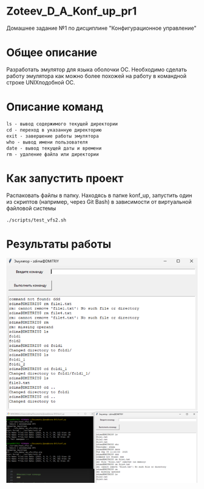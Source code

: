 # Zoteev_D_A_Konf_up_pr1
Домашнее задание №1 по дисциплине "Конфигурационное управление"
# Общее описание
Разработать эмулятор для языка оболочки ОС. Необходимо сделать работу эмулятора как можно более похожей на работу в командной строке UNIXподобной ОС.
# Описание команд
```
ls - вывод содержимого текущей директории
cd - переход в указанную директорию
exit - завершение работы эмулятора
who - вывод имени пользователя
date - вывод текущей даты и времени
rm - удаление файла или директории
```
# Как запустить проект
Распаковать файлы в папку.
Находясь в папке konf_up, запустить один из скриптов (например, через Git Bash) в зависимости от виртуальной файловой системы
```
./scripts/test_vfs2.sh
```
# Результаты работы
![image](https://github.com/Dimasik2007123/Zoteev_D_A_Konf_up_pr1/blob/main/Скрин%202.png)
![image](https://github.com/Dimasik2007123/Zoteev_D_A_Konf_up_pr1/blob/main/Скрин1.png)
